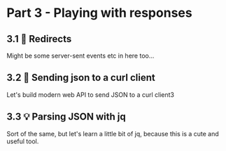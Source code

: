 # Part 3 - Playing with responses

## 3.1 🧱 Redirects
Might be some server-sent events etc in here too...

## 3.2 🧱 Sending json to a curl client
Let's build modern web API to send JSON to a curl client3

## 3.3 💡 Parsing JSON with jq
Sort of the same, but let's learn a little bit of jq, because this is a cute and useful tool. 
